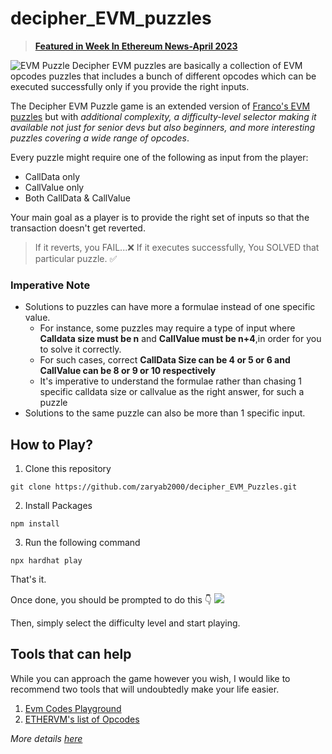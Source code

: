 # decipher_EVM_puzzles

> **[Featured in Week In Ethereum News-April 2023](https://weekinethereumnews.com/week-in-ethereum-news-april-1-2023/)** 

![EVM Puzzle](https://user-images.githubusercontent.com/42082608/227203303-cb635c7a-a495-435b-9695-5f2fd1c75425.png)
Decipher EVM puzzles are basically a collection of EVM opcodes puzzles that includes a bunch of different opcodes which can be executed successfully only if you provide the right inputs.

The Decipher EVM Puzzle game is an extended version of [Franco's EVM puzzles](https://github.com/fvictorio/evm-puzzles) but with *additional complexity, a difficulty-level selector making it available not just for senior devs but also beginners, and more interesting puzzles covering a wide range of opcodes*.

Every puzzle might require one of the following as input from the player:
* CallData only 
* CallValue only 
* Both CallData & CallValue

Your main goal as a player is to provide the right set of inputs so that the transaction doesn't get reverted. 

>If it reverts, you FAIL...❌ If it executes successfully, You SOLVED that particular puzzle. ✅

### Imperative Note
* Solutions to puzzles can have more a formulae instead of one specific value.
    * For instance, some puzzles may require a type of input where **Calldata size must be n** and **CallValue must be n+4**,in order for you to solve it correctly.
    * For such cases, correct **CallData Size can be 4 or 5 or 6 and CallValue can be 8 or 9 or 10 respectively**
    * It's imperative to understand the formulae rather than chasing 1 specific calldata size or callvalue as the right answer, for such a puzzle
* Solutions to the same puzzle can also be more than 1 specific input.

## How to Play?
1. Clone this repository
```
git clone https://github.com/zaryab2000/decipher_EVM_Puzzles.git
```

2. Install Packages
```
npm install 
```

3. Run the following command 

```
npx hardhat play
```

That's it.

Once done, you should be prompted to do this 👇
![](https://i.imgur.com/aHbwB8B.png)

Then, simply select the difficulty level and start playing.

## Tools that can help
While you can approach the game however you wish, I would like to recommend two tools that will undoubtedly make your life easier.
1. [Evm Codes Playground](https://www.evm.codes/playground?fork=merge)
2. [ETHERVM's list of Opcodes](https://ethervm.io/)

*More details [here](https://zaryabs.com/decipher-evm-puzzle-game-for-smart-contract-devs)*
